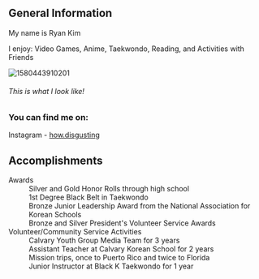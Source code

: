 ## General Information

My name is Ryan Kim

I enjoy: Video Games, Anime, Taekwondo, Reading, and Activities with Friends

![1580443910201](https://user-images.githubusercontent.com/85847438/121822295-58021d80-cc6c-11eb-9a3b-4b5f53b0febb.jpg)
###### _This is what I look like!_

### You can find me on:
Instagram - [how.disgusting](https://www.instagram.com/how.disgusting/)

## **Accomplishments**
<dl>
  <dt>Awards</dt>
    <dd>Silver and Gold Honor Rolls through high school</dd>
    <dd>1st Degree Black Belt in Taekwondo</dd>
    <dd>Bronze Junior Leadership Award from the National Association for Korean Schools</dd>
    <dd>Bronze and Silver President's Volunteer Service Awards</dd>
  <dt>Volunteer/Community Service Activities</dt>
    <dd>Calvary Youth Group Media Team for 3 years</dd>
    <dd>Assistant Teacher at Calvary Korean School for 2 years</dd>
    <dd>Mission trips, once to Puerto Rico and twice to Florida</dd>
    <dd>Junior Instructor at Black K Taekwondo for 1 year</dd>
</dl>
